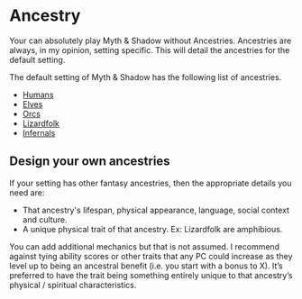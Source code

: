 # Ancestry

Your can absolutely play Myth & Shadow without Ancestries. Ancestries are always, in my opinion, setting specific. This will detail the ancestries for the default setting.

The default setting of Myth & Shadow has the following list of ancestries.

- [Humans](Humans.md)
- [Elves](Elves.md)
- [Orcs](Orcs.md)
- [Lizardfolk](Lizardfolk.md)
- [Infernals](Infernals.md)

## Design your own ancestries
If your setting has other fantasy ancestries, then the appropriate details you need are:

- That ancestry's lifespan, physical appearance, language, social context and culture.
- A unique physical trait of that ancestry. Ex: Lizardfolk are amphibious.

You can add additional mechanics but that is not assumed. I recommend against tying ability scores or other traits that any PC could increase as they level up to being an ancestral benefit (i.e. you start with a bonus to X). It’s preferred to have the trait being something entirely unique to that ancestry’s physical / spiritual characteristics.